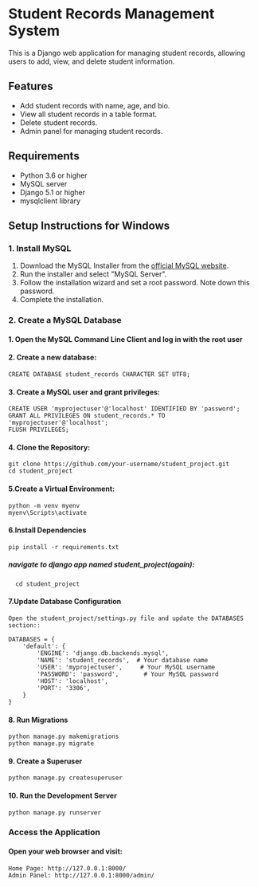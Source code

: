 # Student Records Management System

This is a Django web application for managing student records, allowing users to add, view, and delete student information.

## Features

- Add student records with name, age, and bio.
- View all student records in a table format.
- Delete student records.
- Admin panel for managing student records.

## Requirements

- Python 3.6 or higher
- MySQL server
- Django 5.1 or higher
- mysqlclient library

## Setup Instructions for Windows

### 1. Install MySQL

1. Download the MySQL Installer from the [official MySQL website](https://dev.mysql.com/downloads/mysql/).
2. Run the installer and select "MySQL Server".
3. Follow the installation wizard and set a root password. Note down this password.
4. Complete the installation.

### 2. Create a MySQL Database

#### 1. Open the MySQL Command Line Client and log in with the root user
   
#### 2. Create a new database:
    CREATE DATABASE student_records CHARACTER SET UTF8;

#### 3. Create a MySQL user and grant privileges:
    CREATE USER 'myprojectuser'@'localhost' IDENTIFIED BY 'password';
    GRANT ALL PRIVILEGES ON student_records.* TO 'myprojectuser'@'localhost';
    FLUSH PRIVILEGES;

#### 4. Clone the Repository:
    git clone https://github.com/your-username/student_project.git
    cd student_project

#### 5.Create a Virtual Environment:
    python -m venv myenv
    myenv\Scripts\activate

#### 6.Install Dependencies
    pip install -r requirements.txt

##### navigate to django app named student_project(again):
      cd student_project
#### 7.Update Database Configuration
    Open the student_project/settings.py file and update the DATABASES section::

    DATABASES = {
        'default': {
            'ENGINE': 'django.db.backends.mysql',
            'NAME': 'student_records',  # Your database name
            'USER': 'myprojectuser',     # Your MySQL username
            'PASSWORD': 'password',       # Your MySQL password
            'HOST': 'localhost',
            'PORT': '3306',
        }
    }

#### 8. Run Migrations
    python manage.py makemigrations
    python manage.py migrate

#### 9. Create a Superuser
    python manage.py createsuperuser

#### 10. Run the Development Server
    python manage.py runserver


### Access the Application
#### Open your web browser and visit:

    Home Page: http://127.0.0.1:8000/
    Admin Panel: http://127.0.0.1:8000/admin/



